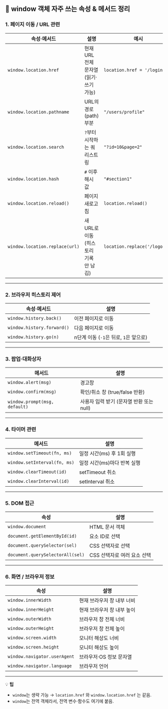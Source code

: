 ## 📌 window 객체 자주 쓰는 속성 & 메서드 정리

### 1. **페이지 이동 / URL 관련**

| 속성·메서드                         | 설명                       | 예시                            |
| ------------------------------ | ------------------------ | ----------------------------- |
| `window.location.href`         | 현재 URL 전체 문자열 (읽기·쓰기 가능) | `location.href = '/login'`    |
| `window.location.pathname`     | URL의 경로(path) 부분         | `"/users/profile"`            |
| `window.location.search`       | `?`부터 시작하는 쿼리스트링         | `"?id=10&page=2"`             |
| `window.location.hash`         | `#` 이후 해시 값              | `"#section1"`                 |
| `window.location.reload()`     | 페이지 새로고침                 | `location.reload()`           |
| `window.location.replace(url)` | 새 URL로 이동(히스토리 기록 안 남김)  | `location.replace('/logout')` |

---

### 2. **브라우저 히스토리 제어**

| 속성·메서드                     | 설명                          |
| -------------------------- | --------------------------- |
| `window.history.back()`    | 이전 페이지로 이동                  |
| `window.history.forward()` | 다음 페이지로 이동                  |
| `window.history.go(n)`     | n단계 이동 (`-1`은 뒤로, `1`은 앞으로) |

---

### 3. **팝업·대화상자**

| 메서드                           | 설명                         |
| ----------------------------- | -------------------------- |
| `window.alert(msg)`           | 경고창                        |
| `window.confirm(msg)`         | 확인/취소 창 (true/false 반환)    |
| `window.prompt(msg, default)` | 사용자 입력 받기 (문자열 반환 또는 null) |

---

### 4. **타이머 관련**

| 메서드                          | 설명                |
| ---------------------------- | ----------------- |
| `window.setTimeout(fn, ms)`  | 일정 시간(ms) 후 1회 실행 |
| `window.setInterval(fn, ms)` | 일정 시간(ms)마다 반복 실행 |
| `window.clearTimeout(id)`    | setTimeout 취소     |
| `window.clearInterval(id)`   | setInterval 취소    |

---

### 5. **DOM 접근**

| 속성                               | 설명                |
| -------------------------------- | ----------------- |
| `window.document`                | HTML 문서 객체        |
| `document.getElementById(id)`    | 요소 ID로 선택         |
| `document.querySelector(sel)`    | CSS 선택자로 선택       |
| `document.querySelectorAll(sel)` | CSS 선택자로 여러 요소 선택 |

---

### 6. **화면 / 브라우저 정보**

| 속성                           | 설명              |
| ---------------------------- | --------------- |
| `window.innerWidth`          | 현재 브라우저 창 내부 너비 |
| `window.innerHeight`         | 현재 브라우저 창 내부 높이 |
| `window.outerWidth`          | 브라우저 창 전체 너비    |
| `window.outerHeight`         | 브라우저 창 전체 높이    |
| `window.screen.width`        | 모니터 해상도 너비      |
| `window.screen.height`       | 모니터 해상도 높이      |
| `window.navigator.userAgent` | 브라우저·OS 정보 문자열  |
| `window.navigator.language`  | 브라우저 언어         |

---

💡 **팁**

* `window`는 생략 가능 → `location.href` 와 `window.location.href` 는 같음.
* `window`는 전역 객체라서, 전역 변수·함수도 여기에 붙음.